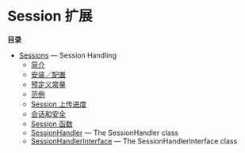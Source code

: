 Session 扩展
============

**目录**

-   [Sessions](/book/session.html) — Session Handling
    -   [简介](/intro/session.html)
    -   [安装／配置](/session/setup.html)
    -   [预定义常量](/session/constants.html)
    -   [范例](/session/examples.html)
    -   [Session 上传进度](/session/upload-progress.html)
    -   [会话和安全](/session/security.html)
    -   [Session 函数](/ref/session.html)
    -   [SessionHandler](/class/sessionhandler.html) — The
        SessionHandler class
    -   [SessionHandlerInterface](/class/sessionhandlerinterface.html) —
        The SessionHandlerInterface class
